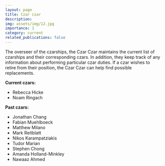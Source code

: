 ```yaml
---
layout: page
title: Czar czar
description: 
img: assets/img/12.jpg
importance: 1
category: current
related_publications: false
---
```


The overseer of the czarships, the Czar Czar maintains the current list of czarships and their corresponding czars. In addition, they keep track of any information about performing particular czar duties. If a czar wishes to retire from their position, the Czar Czar can help find possible replacements.

**Current czars:**
* Rebecca Hicke
* Noam Ringach

**Past czars:**
* Jonathan Chang
* Fabian Muehlboeck
* Matthew Milano
* Mark Reitblatt
* Nikos Karampatziakis
* Tudor Marian
* Stephen Chong
* Amanda Holland-Minkley
* Nawaaz Ahmed
